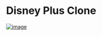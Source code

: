 # Disney Plus Clone

[![image](https://www.linkpicture.com/q/disney-plus.png)](https://www.linkpicture.com/view.php?img=LPic61a9f2b580ac3694532514)